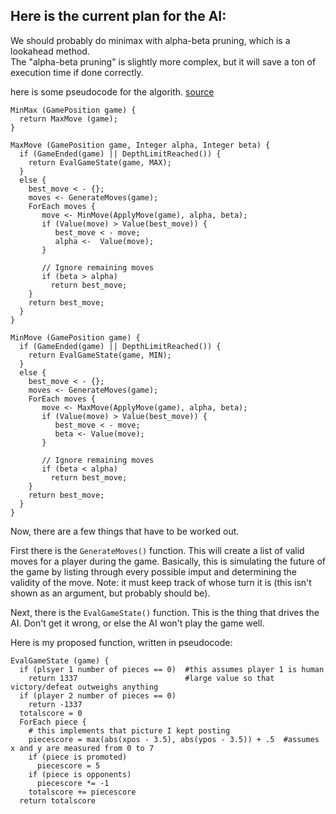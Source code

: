 Here is the current plan for the AI:
-

We should probably do minimax with alpha-beta pruning, which is a lookahead method.  
The "alpha-beta pruning" is slightly more complex, but it will save a ton of execution time if done correctly.

here is some pseudocode for the algorith. [source](http://ai-depot.com/articles/minimax-explained/2/)

    MinMax (GamePosition game) {
      return MaxMove (game);
    }
     
    MaxMove (GamePosition game, Integer alpha, Integer beta) {
      if (GameEnded(game) || DepthLimitReached()) {
        return EvalGameState(game, MAX);
      }
      else {
        best_move < - {};
        moves <- GenerateMoves(game);
        ForEach moves {
           move <- MinMove(ApplyMove(game), alpha, beta);
           if (Value(move) > Value(best_move)) {
              best_move < - move;
              alpha <-  Value(move);
           }
     
           // Ignore remaining moves
           if (beta > alpha)
             return best_move;
        }
        return best_move;
      }
    }
     
    MinMove (GamePosition game) {
      if (GameEnded(game) || DepthLimitReached()) {
        return EvalGameState(game, MIN);
      }
      else {
        best_move < - {};
        moves <- GenerateMoves(game);
        ForEach moves {
           move <- MaxMove(ApplyMove(game), alpha, beta);
           if (Value(move) > Value(best_move)) {
              best_move < - move;
              beta <- Value(move);
           }
     
           // Ignore remaining moves
           if (beta < alpha)
             return best_move;
        }
        return best_move;
      }
    }
    
Now, there are a few things that have to be worked out.

First there is the `GenerateMoves()` function.  This will create a list of valid moves for a player during the game.
Basically, this is simulating the future of the game by listing through every possible imput and determining
the validity of the move.
Note: it must keep track of whose turn it is (this isn't shown as an argument, but probably should be).

Next, there is the `EvalGameState()` function.  This is the thing that drives the AI.
Don't get it wrong, or else the AI won't play the game well.

Here is my proposed function, written in pseudocode:

    EvalGameState (game) {
      if (plsyer 1 number of pieces == 0)  #this assumes player 1 is human
        return 1337                        #large value so that victory/defeat outweighs anything
      if (player 2 number of pieces == 0)
        return -1337
      totalscore = 0
      ForEach piece {
        # this implements that picture I kept posting
        piecescore = max(abs(xpos - 3.5), abs(ypos - 3.5)) + .5  #assumes x and y are measured from 0 to 7
        if (piece is promoted)
          piecescore = 5
        if (piece is opponents)
          piecescore *= -1
        totalscore += piecescore
      return totalscore
    
